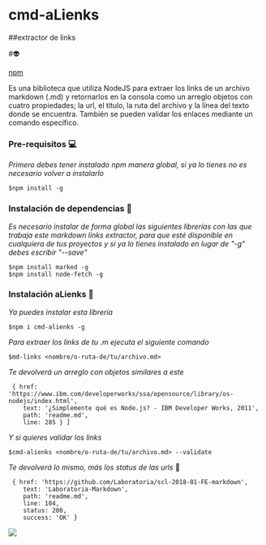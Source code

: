 # cmd-aLienks 
##extractor de links

#:alien:

[npm](https://www.npmjs.com/package/cmd-alienks)

Es una biblioteca que utiliza NodeJS para extraer los links de un archivo markdown (.md) y retornarlos en la consola como un arreglo objetos con cuatro propiedades; la url, el título, la ruta del archivo y la línea del texto donde se encuentra. También se pueden validar los enlaces mediante un comando específico.


### Pre-requisitos :computer:

_Primero debes tener instalado npm manera global, si ya lo tienes no es necesario volver a instalarlo_

```
$npm install -g

```

### Instalación de dependencias 📓

_Es necesario instalar de forma global las siguientes librerías con las que trabaja este markdown links extractor, para que esté disponible en cualquiera de tus proyectos y si ya lo tienes instalado en lugar de "-g" debes escribir "--save"_

```
$npm install marked -g
$npm install node-fetch -g

```


### Instalación aLienks :electric_plug:

_Ya puedes instalar esta librería_

```
$npm i cmd-alienks -g
```

_Para extraer los links de tu .m ejecuta el siguiente comando_

```
$md-links <nombre/o-ruta-de/tu/archivo.md>  
```
_Te devolverá un arreglo con objetos similares a este_

```
 { href: 'https://www.ibm.com/developerworks/ssa/opensource/library/os-nodejs/index.html',
    text: '¿Simplemente qué es Node.js? - IBM Developer Works, 2011',
    path: 'readme.md',
    line: 285 } ]

```

_Y si quieres validar los links_

```
$cmd-alienks <nombre/o-ruta-de/tu/archivo.md> --validate
```

_Te devolverá lo mismo, más los status de las urls_ :japanese_ogre:

```
 { href: 'https://github.com/Laboratoria/scl-2018-01-FE-markdown',
    text: 'Laboratoria-Markdown',
    path: 'readme.md',
    line: 104,
    status: 200,
    success: 'OK' } 

```

<img src=" http://octodex.github.com/images/dojocat.jpg">

